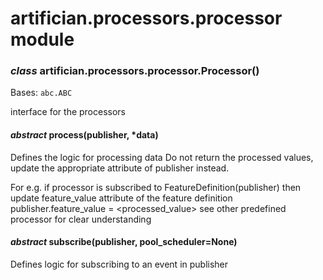 # artifician.processors.processor module


### _class_ artifician.processors.processor.Processor()
Bases: `abc.ABC`

interface for the processors


#### _abstract_ process(publisher, \*data)
Defines the logic for processing data
Do not return the processed values, update the appropriate attribute of publisher instead.

For e.g. if processor is subscribed to FeatureDefinition(publisher)
then update feature_value attribute  of the feature definition
publisher.feature_value = <processed_value>
see other predefined processor for clear understanding


#### _abstract_ subscribe(publisher, pool_scheduler=None)
Defines logic for subscribing to an event in publisher
